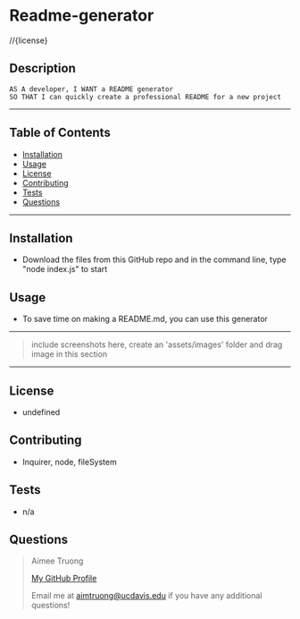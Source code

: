 
# Readme-generator

//{license}

## Description
    AS A developer, I WANT a README generator
    SO THAT I can quickly create a professional README for a new project

---

## Table of Contents
- [Installation](#installation)
- [Usage](#usage)
- [License](#license)
- [Contributing](#contributing)
- [Tests](#tests)
- [Questions](#questions)

---

## Installation
- Download the files from this GitHub repo and in the command line, type "node index.js" to start


## Usage
- To save time on making a README.md, you can use this generator
---
> include screenshots here,
> create an 'assets/images' folder and drag image in this section
---


## License
- undefined


## Contributing
- Inquirer, node, fileSystem


## Tests
- n/a


## Questions
>Aimee Truong
>
>[My GitHub Profile](https://github.com/aimtruong)
>
>Email me at aimtruong@ucdavis.edu if you have any additional questions!

    